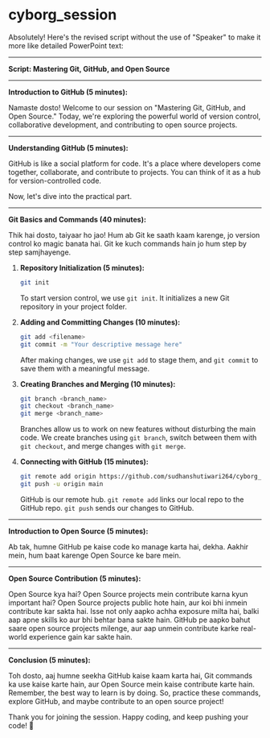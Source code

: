 # cyborg_session

Absolutely! Here's the revised script without the use of "Speaker" to make it more like detailed PowerPoint text:

---

**Script: Mastering Git, GitHub, and Open Source**

---

**Introduction to GitHub (5 minutes):**

Namaste dosto! Welcome to our session on "Mastering Git, GitHub, and Open Source." Today, we're exploring the powerful world of version control, collaborative development, and contributing to open source projects.

---

**Understanding GitHub (5 minutes):**

GitHub is like a social platform for code. It's a place where developers come together, collaborate, and contribute to projects. You can think of it as a hub for version-controlled code.

Now, let's dive into the practical part.

---

**Git Basics and Commands (40 minutes):**

Thik hai dosto, taiyaar ho jao! Hum ab Git ke saath kaam karenge, jo version control ko magic banata hai. Git ke kuch commands hain jo hum step by step samjhayenge.

1. **Repository Initialization (5 minutes):**
   ```bash
   git init
   ```

   To start version control, we use `git init`. It initializes a new Git repository in your project folder.

2. **Adding and Committing Changes (10 minutes):**
   ```bash
   git add <filename>
   git commit -m "Your descriptive message here"
   ```

   After making changes, we use `git add` to stage them, and `git commit` to save them with a meaningful message.

3. **Creating Branches and Merging (10 minutes):**
   ```bash
   git branch <branch_name>
   git checkout <branch_name>
   git merge <branch_name>
   ```

   Branches allow us to work on new features without disturbing the main code. We create branches using `git branch`, switch between them with `git checkout`, and merge changes with `git merge`.

4. **Connecting with GitHub (15 minutes):**
   ```bash
   git remote add origin https://github.com/sudhanshutiwari264/cyborg_session.git
   git push -u origin main
   ```

   GitHub is our remote hub. `git remote add` links our local repo to the GitHub repo. `git push` sends our changes to GitHub.

---

**Introduction to Open Source (5 minutes):**

Ab tak, humne GitHub pe kaise code ko manage karta hai, dekha. Aakhir mein, hum baat karenge Open Source ke bare mein.

---

**Open Source Contribution (5 minutes):**

Open Source kya hai? Open Source projects mein contribute karna kyun important hai? Open Source projects public hote hain, aur koi bhi inmein contribute kar sakta hai. Isse not only aapko achha exposure milta hai, balki aap apne skills ko aur bhi behtar bana sakte hain. GitHub pe aapko bahut saare open source projects milenge, aur aap unmein contribute karke real-world experience gain kar sakte hain.

---

**Conclusion (5 minutes):**

Toh dosto, aaj humne seekha GitHub kaise kaam karta hai, Git commands ka use kaise karte hain, aur Open Source mein kaise contribute karte hain. Remember, the best way to learn is by doing. So, practice these commands, explore GitHub, and maybe contribute to an open source project!

Thank you for joining the session. Happy coding, and keep pushing your code! 🚀
